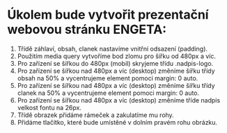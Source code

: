 <h1> Úkolem bude vytvořit prezentační webovou stránku ENGETA:</h1>
<ol>
<li> Třídě záhlaví, obsah, clanek nastavíme vnitřní odsazení (padding).

<li> Použitím media query vytvoříme bod zlomu pro šířku od 480px a víc.

<li> Pro zařízení se šířkou do 480px (mobil) skryjeme třídu .nadpis-logo.

<li> Pro zařízení se šířkou nad 480px a víc (desktop) změníme šířku třídy obsah na 50% a vycentrujeme element pomoci margin: 0 auto.

<li> Pro zařízení se šířkou nad 480px a víc (desktop) změníme šířku třídy clanek na 50% a vycentrujeme element pomoci margin: 0 auto.

<li> Pro zařízení se šířkou nad 480px a víc (desktop) změníme tříde nadpis velkost fontu na 26px.

<li> Třídě obrazek přidáme rámeček a zakulatíme mu rohy.

<li> Přidáme tlačítko, které bude umístěné v dolním pravém rohu obrázku.
</ol>
